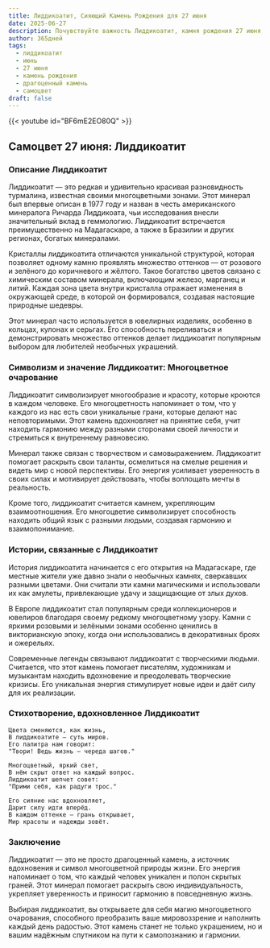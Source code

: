 ```yaml
---
title: Лиддикоатит, Сияющий Камень Рождения для 27 июня
date: 2025-06-27
description: Почувствуйте важность Лиддикоатит, камня рождения 27 июня, который символизирует Многоцветное очарование. Пусть его красота и значение осветят ваш день.
author: 365дней
tags:
  - лиддикоатит
  - июнь
  - 27 июня
  - камень рождения
  - драгоценный камень
  - самоцвет
draft: false
---
```


{{< youtube id="BF6mE2EO80Q" >}}

## Самоцвет 27 июня: Лиддикоатит

### Описание Лиддикоатит

Лиддикоатит — это редкая и удивительно красивая разновидность турмалина, известная своими многоцветными зонами. Этот минерал был впервые описан в 1977 году и назван в честь американского минералога Ричарда Лиддикоата, чьи исследования внесли значительный вклад в геммологию. Лиддикоатит встречается преимущественно на Мадагаскаре, а также в Бразилии и других регионах, богатых минералами.

Кристаллы лиддикоатита отличаются уникальной структурой, которая позволяет одному камню проявлять множество оттенков — от розового и зелёного до коричневого и жёлтого. Такое богатство цветов связано с химическим составом минерала, включающим железо, марганец и литий. Каждая зона цвета внутри кристалла отражает изменения в окружающей среде, в которой он формировался, создавая настоящие природные шедевры.

Этот минерал часто используется в ювелирных изделиях, особенно в кольцах, кулонах и серьгах. Его способность переливаться и демонстрировать множество оттенков делает лиддикоатит популярным выбором для любителей необычных украшений.

### Символизм и значение Лиддикоатит: Многоцветное очарование

Лиддикоатит символизирует многообразие и красоту, которые кроются в каждом человеке. Его многоцветность напоминает о том, что у каждого из нас есть свои уникальные грани, которые делают нас неповторимыми. Этот камень вдохновляет на принятие себя, учит находить гармонию между разными сторонами своей личности и стремиться к внутреннему равновесию.

Минерал также связан с творчеством и самовыражением. Лиддикоатит помогает раскрыть свои таланты, осмелиться на смелые решения и видеть мир с новой перспективы. Его энергия усиливает уверенность в своих силах и мотивирует действовать, чтобы воплощать мечты в реальность.

Кроме того, лиддикоатит считается камнем, укрепляющим взаимоотношения. Его многоцветие символизирует способность находить общий язык с разными людьми, создавая гармонию и взаимопонимание.

### Истории, связанные с Лиддикоатит

История лиддикоатита начинается с его открытия на Мадагаскаре, где местные жители уже давно знали о необычных камнях, сверкавших разными цветами. Они считали эти камни магическими и использовали их как амулеты, привлекающие удачу и защищающие от злых духов.

В Европе лиддикоатит стал популярным среди коллекционеров и ювелиров благодаря своему редкому многоцветному узору. Камни с яркими розовыми и зелёными зонами особенно ценились в викторианскую эпоху, когда они использовались в декоративных броях и ожерельях.

Современные легенды связывают лиддикоатит с творческими людьми. Считается, что этот камень помогает писателям, художникам и музыкантам находить вдохновение и преодолевать творческие кризисы. Его уникальная энергия стимулирует новые идеи и даёт силу для их реализации.

### Стихотворение, вдохновленное Лиддикоатит

```
Цвета сменяются, как жизнь,  
В лиддикоатите — суть миров.  
Его палитра нам говорит:  
"Твори! Ведь жизнь — череда шагов."

Многоцветный, яркий свет,  
В нём скрыт ответ на каждый вопрос.  
Лиддикоатит шепчет совет:  
"Прими себя, как радуги трос."

Его сияние нас вдохновляет,  
Дарит силу идти вперёд.  
В каждом оттенке — грань открывает,  
Мир красоты и надежды зовёт.
```

### Заключение

Лиддикоатит — это не просто драгоценный камень, а источник вдохновения и символ многоцветной природы жизни. Его энергия напоминает о том, что каждый человек уникален и полон скрытых граней. Этот минерал помогает раскрыть свою индивидуальность, укрепляет уверенность и приносит гармонию в повседневную жизнь.

Выбирая лиддикоатит, вы открываете для себя магию многоцветного очарования, способного преобразить ваше мировоззрение и наполнить каждый день радостью. Этот камень станет не только украшением, но и вашим надёжным спутником на пути к самопознанию и гармонии.